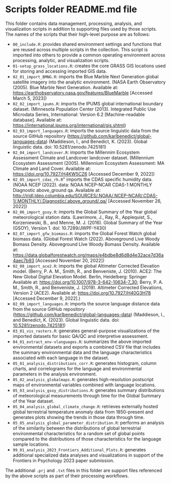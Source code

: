 # Scripts folder README.md file

This folder contains data management, processing, analysis, and visualization scripts in addition to supporting files used by those scripts. The names of the scripts that their high-level purpose are as follows:

* `00_include.R`: provides shared environment settings and functions that are reused across multiple scripts in the collection. This script is imported into others to provide a common operating environment across processing, analytic, and visualization scripts.
* `01-setup_grass_locations.R`: creates the core GRASS GIS locations used for storing and accessing imported GIS data. 
* `02_01_import_BMNG.R`: imports the Blue Marble Next Generation global satellite imagery into the analytic environment. (NASA Earth Observatory (2005). Blue Marble Next Generation. Available at: https://earthobservatory.nasa.gov/features/BlueMarble [Accessed March 5, 2023])
* `02_02_import_ipums.R`: imports the IPUMS global international boundary dataset. (Minnesota Population Center (2013). Integrated Public Use Microdata Series, International: Version 6.2 [Machine-readable database]. Available at: https://international.ipums.org/international/gis.shtml)
* `02_03_import_languages.R`: imports the source linguistic data from the source GitHub repository (https://github.com/karlbenedict/global-languages-data) (Maddieson, I., and Benedict, K. (2023). Global linguistic data. doi: 10.5281/zenodo.7425181)
* `02_04_import_landcover.R`: imports the Millennim Ecosystem Assessment Climate and Landcover landcover dataset. (Millennium Ecosystem Assessment (2005). Millennium Ecosystem Assessment: MA Climate and Land Cover. Available at: https://doi.org/10.7927/H4KW5CZ6 [Accessed December 9, 2022])
* `02_05_import_cdas_rh.R`" imports the CDAS specific humidity data. (NOAA NCEP (2022). data: NOAA NCEP-NCAR CDAS-1 MONTHLY Diagnostic above_ground qa. Available at: http://iridl.ldeo.columbia.edu/SOURCES/.NOAA/.NCEP-NCAR/.CDAS-1/.MONTHLY/.Diagnostic/.above_ground/.qa/ [Accessed November 26, 2022])
* `02_06_import_gsoy.R`: imports the Global Summary of the Year global meteorological station data. (Lawrimore, J., Ray, R., Applequist, S., Korzeniewski, B., and Menne, M. J. (2016). Global Summary of the Year (GSOY), Version 1. doi: 10.7289/JWPF-Y430)
* `02_07_import_gfw_biomass.R`: imports the Global Forest Watch global biomass data. (Global Forest Watch (2022). Aboveground Live Woody Bomass Density. Aboveground LIve Woody Bomass Density. Available at: https://data.globalforestwatch.org/maps/e4bdbe8d6d8d4e32ace7d36a4aec7b93 [Accessed November 20, 2022])
* `02_08_import_ace2.R`: imports the global Altimeter Corrected Elevation model. (Berry, P. A. M., Smith, R., and Benveniste, J. (2010). ACE2: The New Global Digital Elevation Model. Berlin, Heidelberg: Springer Available at: https://doi.org/10.1007/978-3-642-10634-7_30; Berry, P. A. M., Smith, R., and Benveniste, J. (2019). Altimeter Corrected Elevations, Version 2 (ACE2). Available at: https://doi.org/10.7927/H40G3H78 [Accessed December 9, 2022].)
* `02_09_import_languages.R`: imports the source language distance data from the source GitHub repository (https://github.com/karlbenedict/global-languages-data) (Maddieson, I., and Benedict, K. (2023). Global linguistic data. doi: [10.5281/zenodo.7425181](https://doi.org/10.5281/zenodo.7425181))
* `03_01_vis_rasters.R`: generates general-purpose visualizations of the imported datasets for basic QA/QC and interpretive assessment. 
* `04_01_extract_env-vlanguages.R`: summarizes the above imported environmental datasets and exports a combined CSV file that includes the summary environmental data and the language characteristics associated with each language in the dataset. 
* `05_01_analysis_distributions_corr.R`: generates histogram, column charts, and correlograms for the language and environmental parameters in the analysis environment. 
* `05_02_analysis_globalmaps.R`: generates high-resolution postscript maps of environmental variables combined with language locations. 
* `05_03_analysis_gsoy_distributions.R`: generates summary distributions of meteorological measurements through time for the Global Summary of the Year dataset. 
* `05_04_analysis_global_climate_change.R`: retrieves externally hosted global terrestrial temperature anomaly data from 1850-present and generates plots showing the trends in those data through time.
* `05_05_analysis_global_parameter_distribution.R`: performs an analysis of the similarity between the distributions of global terrestrial environmental characteristics for a random set of global points compared to the distributions of those characteristics for the language sample locations. 
* `99_01_analysis_2023_Frontiers_Additional_Plots.R`: generates additional specialized data analyses and visualizations in support of the Frontiers in Psychology 2023 paper submission. 

The additional `.prj` and `.txt` files in this folder are support files referenced by the above scripts as part of their processing workflows. 
